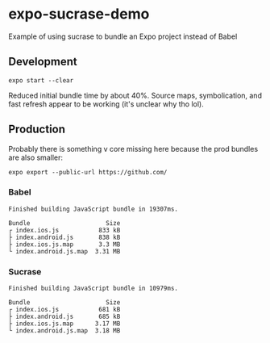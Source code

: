 # expo-sucrase-demo

Example of using sucrase to bundle an Expo project instead of Babel


## Development

```
expo start --clear
```

Reduced initial bundle time by about 40%. Source maps, symbolication, and fast refresh appear to be working (it's unclear why tho lol).


## Production

Probably there is something v core missing here because the prod bundles are also smaller:

```
expo export --public-url https://github.com/
```

### Babel

```
Finished building JavaScript bundle in 19307ms.

Bundle                     Size
┌ index.ios.js           833 kB
├ index.android.js       838 kB
├ index.ios.js.map       3.3 MB
└ index.android.js.map  3.31 MB
```

### Sucrase

```
Finished building JavaScript bundle in 10979ms.

Bundle                     Size
┌ index.ios.js           681 kB
├ index.android.js       685 kB
├ index.ios.js.map      3.17 MB
└ index.android.js.map  3.18 MB
```
